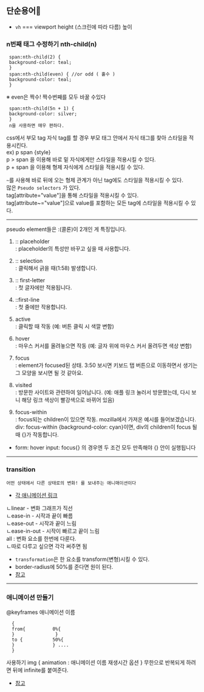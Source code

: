 ## 단순용어🐲


 - `vh` === viewport height (스크린에 따라 다름) 높이


### n번째 태그 수정하기 nth-child(n) 

     span:nth-child(2) {
     background-color: teal;
     }
     span:nth-child(even) { //or odd ( 홀수 )
     background-color: teal;
     }

※ even은 짝수! 짝수번째를 모두 바꿀 수있다 

     span:nth-child(5n + 1) {
     background-color: silver;
     }
     n을 사용하면 매우 편하다.


css에서 부모 tag 자식 tag를 할 경우 부모 태그 안에서 자식 태그를 찾아 스타일을 적용시킨다. <br>
ex) p span {style} <br>
p > span 을 이용해 바로 밑 자식에게만 스타일을 적용시킬 수 있다. <br>
p + span 을 이용해 형제 자식에게 스타일을 적용시킬 수 있다.

`~`를 사용해 바로 뒤에 오는 형제 관계가 아닌 tag에도 스타일을 적용시킬 수 있다. <br>
많은 `Pseudo selectors` 가 있다. <br>
tag[attribute="value"]을 통해 스타일을 적용시킬 수 있다. <br>
tag[attribute~="value"]으로 value를 포함하는 모든 tag에 스타일을 적용시킬 수 있다. <br>



<hr>


pseudo element들은 :(콜론)이 2개인 게 특징입니다.
1) :: placeholder <br>
: placeholder의 특성만 바꾸고 싶을 때 사용합니다.

2) :: selection <br>
: 클릭해서 긁을 때(1:58) 발생합니다.

3) :: first-letter <br>
: 첫 글자에만 적용됩니다.

4) ::first-line <br>
: 첫 줄에만 작용합니다.


1) active <br>
: 클릭할 때 작동 (예: 버튼 클릭 시 색깔 변함)

2) hover <br>
: 마우스 커서를 올려놓으면 작동 (예: 글자 위에 마우스 커서 올려두면 색상 변함)

3) focus <br>
: element가 focused된 상태. 3:50 보시면 키보드 탭 버튼으로 이동하면서 생기는 그 모양을 보시면 될 것 같아요.

4) visited <br>
: 방문한 사이트와 관련하여 일어납니다. (예: 애플 링크 눌러서 방문했는데, 다시 보니 해당 링크 색상이 빨강색으로 바뀌어 있음)

5) focus-within <br>
: focus되는 children이 있으면 작동. mozilla에서 가져온 예시를 들어보겠습니다. <br>
div: focus-within {background-color: cyan}이면, div의 children이 focus 될 때 {}가 작동합니다. <br>

* form: hover input: focus{} 의 경우엔 두 조건 모두 만족해야 {} 안이 실행됩니다

<hr>

### transition 
 
    어떤 상태에서 다른 상태로의 변화! 를 보내주는 애니매이션이다
    
    
   - [각 애니메이션 링크](https://matthewlein.com/tools/ceaser)

ㄴlinear - 변화 그래프가 직선  <br>
ㄴease-in - 시작과 끝이 빠름 <br>
ㄴease-out - 시작과 끝이 느림 <br>
ㄴease-in-out - 시작이 빠르고 끝이 느림 <br>
all : 변화 요소를 한번에 다룬다. <br>
ㄴ따로 다루고 싶으면 각각 써주면 됨

- `transformation`은 한 요소를 transform(변형)시킬 수 있다.
- border-radius에 50%를 준다면 원이 된다.
- [참고](https://developer.mozilla.org/ko/docs/Web/CSS/transform)
    
<hr>

###  애니메이션 만들기
@keyframes 애니메이션 이름 

      { 
      from{          0%{
      }               }
      to {           50%{
      }              } ....
      }
      
사용하기
img {
animation : 애니메이션 이름 재생시간 옵션
}
무한으로 반복되게 하려면 뒤에 infinite를 붙여준다.

- [참고](https://animista.net/)
  
    
    
    
    
    
    

